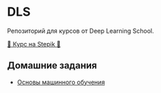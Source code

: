 # DLS
Репозиторий для курсов от Deep Learning School.
 
[💫 Курс на Stepik 💫](https://stepik.org/course/230362/)


## Домашние задания
- [Основы машинного обучения](https://github.com/r-vvch/DLS/tree/main/HW1 "Перейти к расположению")
